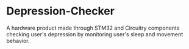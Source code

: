 # Depression-Checker
A hardware product made through STM32 and Circuitry components checking user's depression by monitoring user's sleep and movement behavior.

